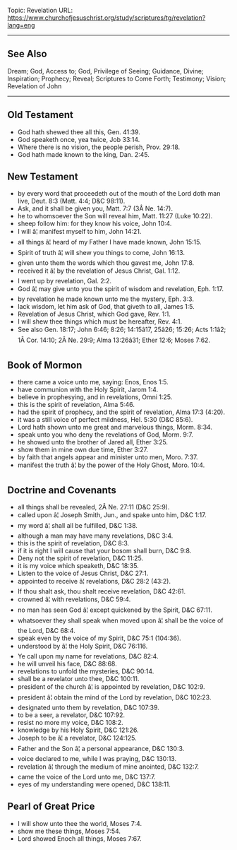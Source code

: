 Topic: Revelation
URL: https://www.churchofjesuschrist.org/study/scriptures/tg/revelation?lang=eng

---

## See Also

Dream; God, Access to; God, Privilege of Seeing; Guidance, Divine; Inspiration; Prophecy; Reveal; Scriptures to Come Forth; Testimony; Vision; Revelation of John

---

## Old Testament

- God hath shewed thee all this, Gen. 41:39.
- God speaketh once, yea twice, Job 33:14.
- Where there is no vision, the people perish, Prov. 29:18.
- God hath made known to the king, Dan. 2:45.

## New Testament

- by every word that proceedeth out of the mouth of the Lord doth man live, Deut. 8:3 (Matt. 4:4; D&C 98:11).
- Ask, and it shall be given you, Matt. 7:7 (3Â Ne. 14:7).
- he to whomsoever the Son will reveal him, Matt. 11:27 (Luke 10:22).
- sheep follow him: for they know his voice, John 10:4.
- I will â¦ manifest myself to him, John 14:21.
- all things â¦ heard of my Father I have made known, John 15:15.
- Spirit of truth â¦ will shew you things to come, John 16:13.
- given unto them the words which thou gavest me, John 17:8.
- received it â¦ by the revelation of Jesus Christ, Gal. 1:12.
- I went up by revelation, Gal. 2:2.
- God â¦ may give unto you the spirit of wisdom and revelation, Eph. 1:17.
- by revelation he made known unto me the mystery, Eph. 3:3.
- lack wisdom, let him ask of God, that giveth to all, James 1:5.
- Revelation of Jesus Christ, which God gave, Rev. 1:1.
- I will shew thee things which must be hereafter, Rev. 4:1.
- See also Gen. 18:17; John 6:46; 8:26; 14:15â17, 25â26; 15:26; Acts 1:1â2; 1Â Cor. 14:10; 2Â Ne. 29:9; Alma 13:26â31; Ether 12:6; Moses 7:62.

## Book of Mormon

- there came a voice unto me, saying: Enos, Enos 1:5.
- have communion with the Holy Spirit, Jarom 1:4.
- believe in prophesying, and in revelations, Omni 1:25.
- this is the spirit of revelation, Alma 5:46.
- had the spirit of prophecy, and the spirit of revelation, Alma 17:3 (4:20).
- it was a still voice of perfect mildness, Hel. 5:30 (D&C 85:6).
- Lord hath shown unto me great and marvelous things, Morm. 8:34.
- speak unto you who deny the revelations of God, Morm. 9:7.
- he showed unto the brother of Jared all, Ether 3:25.
- show them in mine own due time, Ether 3:27.
- by faith that angels appear and minister unto men, Moro. 7:37.
- manifest the truth â¦ by the power of the Holy Ghost, Moro. 10:4.

## Doctrine and Covenants

- all things shall be revealed, 2Â Ne. 27:11 (D&C 25:9).
- called upon â¦ Joseph Smith, Jun., and spake unto him, D&C 1:17.
- my word â¦ shall all be fulfilled, D&C 1:38.
- although a man may have many revelations, D&C 3:4.
- this is the spirit of revelation, D&C 8:3.
- if it is right I will cause that your bosom shall burn, D&C 9:8.
- Deny not the spirit of revelation, D&C 11:25.
- it is my voice which speaketh, D&C 18:35.
- Listen to the voice of Jesus Christ, D&C 27:1.
- appointed to receive â¦ revelations, D&C 28:2 (43:2).
- If thou shalt ask, thou shalt receive revelation, D&C 42:61.
- crowned â¦ with revelations, D&C 59:4.
- no man has seen God â¦ except quickened by the Spirit, D&C 67:11.
- whatsoever they shall speak when moved upon â¦ shall be the voice of the Lord, D&C 68:4.
- speak even by the voice of my Spirit, D&C 75:1 (104:36).
- understood by â¦ the Holy Spirit, D&C 76:116.
- Ye call upon my name for revelations, D&C 82:4.
- he will unveil his face, D&C 88:68.
- revelations to unfold the mysteries, D&C 90:14.
- shall be a revelator unto thee, D&C 100:11.
- president of the church â¦ is appointed by revelation, D&C 102:9.
- president â¦ obtain the mind of the Lord by revelation, D&C 102:23.
- designated unto them by revelation, D&C 107:39.
- to be a seer, a revelator, D&C 107:92.
- resist no more my voice, D&C 108:2.
- knowledge by his Holy Spirit, D&C 121:26.
- Joseph to be â¦ a revelator, D&C 124:125.
- Father and the Son â¦ a personal appearance, D&C 130:3.
- voice declared to me, while I was praying, D&C 130:13.
- revelation â¦ through the medium of mine anointed, D&C 132:7.
- came the voice of the Lord unto me, D&C 137:7.
- eyes of my understanding were opened, D&C 138:11.

## Pearl of Great Price

- I will show unto thee the world, Moses 7:4.
- show me these things, Moses 7:54.
- Lord showed Enoch all things, Moses 7:67.

